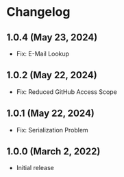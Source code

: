 Changelog
=========

1.0.4 (May 23, 2024)
---------------------
- Fix: E-Mail Lookup

1.0.2 (May 22, 2024)
---------------------
- Fix: Reduced GitHub Access Scope

1.0.1 (May 22, 2024)
---------------------
- Fix: Serialization Problem

1.0.0 (March 2, 2022)
---------------------
- Initial release
